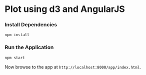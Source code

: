# Plot using d3 and AngularJS


### Install Dependencies

```
npm install
```
### Run the Application

```
npm start
```
Now browse to the app at `http://localhost:8000/app/index.html`.
